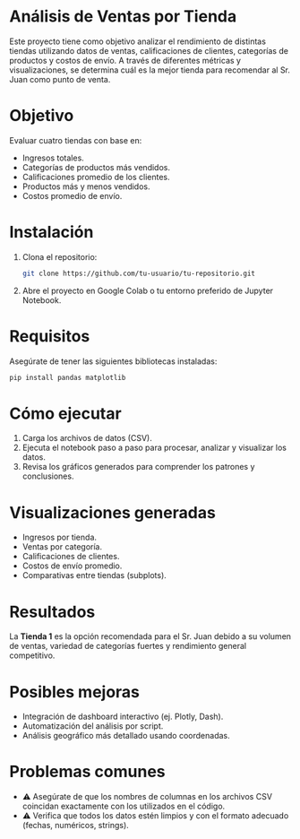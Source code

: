 # Análisis de Ventas por Tienda

Este proyecto tiene como objetivo analizar el rendimiento de distintas tiendas utilizando datos de ventas, calificaciones de clientes, 
categorías de productos y costos de envío. A través de diferentes métricas y visualizaciones, se determina cuál es la mejor tienda para 
recomendar al Sr. Juan como punto de venta.

# Objetivo

Evaluar cuatro tiendas con base en:

- Ingresos totales.
- Categorías de productos más vendidos.
- Calificaciones promedio de los clientes.
- Productos más y menos vendidos.
- Costos promedio de envío.

# Instalación

1. Clona el repositorio:
   ```bash
   git clone https://github.com/tu-usuario/tu-repositorio.git
   ```
2. Abre el proyecto en Google Colab o tu entorno preferido de Jupyter Notebook.

# Requisitos

Asegúrate de tener las siguientes bibliotecas instaladas:

```bash
pip install pandas matplotlib
```

# Cómo ejecutar

1. Carga los archivos de datos (CSV).
2. Ejecuta el notebook paso a paso para procesar, analizar y visualizar los datos.
3. Revisa los gráficos generados para comprender los patrones y conclusiones.

# Visualizaciones generadas

- Ingresos por tienda.
- Ventas por categoría.
- Calificaciones de clientes.
- Costos de envío promedio.
- Comparativas entre tiendas (subplots).

# Resultados

La **Tienda 1** es la opción recomendada para el Sr. Juan debido a su volumen de ventas, variedad de categorías fuertes y rendimiento general competitivo.

# Posibles mejoras

- Integración de dashboard interactivo (ej. Plotly, Dash).
- Automatización del análisis por script.
- Análisis geográfico más detallado usando coordenadas.

# Problemas comunes

- ⚠️ Asegúrate de que los nombres de columnas en los archivos CSV coincidan exactamente con los utilizados en el código.
- ⚠️ Verifica que todos los datos estén limpios y con el formato adecuado (fechas, numéricos, strings).

